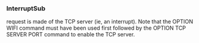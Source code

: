 

### InterruptSub

request is made of the TCP server (ie, an interrupt). Note that the OPTION WIFI command must have been used first followed by the OPTION TCP SERVER PORT command to enable the TCP server.